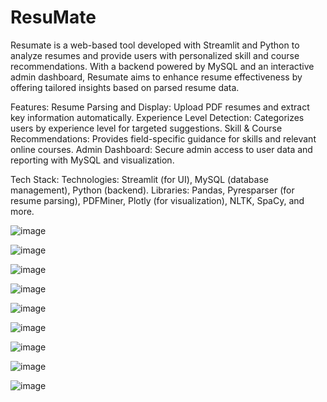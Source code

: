 # ResuMate

Resumate is a web-based tool developed with Streamlit and Python to analyze resumes and provide users with personalized skill and course recommendations. With a backend powered by MySQL and an interactive admin dashboard, Resumate aims to enhance resume effectiveness by offering tailored insights based on parsed resume data.

Features:
Resume Parsing and Display: Upload PDF resumes and extract key information automatically.
Experience Level Detection: Categorizes users by experience level for targeted suggestions.
Skill & Course Recommendations: Provides field-specific guidance for skills and relevant online courses.
Admin Dashboard: Secure admin access to user data and reporting with MySQL and visualization.

Tech Stack:
Technologies: Streamlit (for UI), MySQL (database management), Python (backend).
Libraries: Pandas, Pyresparser (for resume parsing), PDFMiner, Plotly (for visualization), NLTK, SpaCy, and more.

![image](https://github.com/user-attachments/assets/f72b33a8-31c2-42d6-aef4-d63c42c2d256)

![image](https://github.com/user-attachments/assets/6de9ddfd-00d0-4383-8481-b7b418cdbc64)

![image](https://github.com/user-attachments/assets/fc6de590-8e78-473e-8667-304b906d1eae)

![image](https://github.com/user-attachments/assets/c3a405aa-ffd8-4a93-a079-93b3c790c32f)

![image](https://github.com/user-attachments/assets/5bb8d812-6a24-49e7-9836-282450d7d290)

![image](https://github.com/user-attachments/assets/7d1cc7d0-7ddf-474c-a409-e302a2295e1c)

![image](https://github.com/user-attachments/assets/9cb92daa-cc9b-4f82-9ac7-127c610954ec)

![image](https://github.com/user-attachments/assets/ab7a1e5c-57a5-435a-ac68-97af53035816)

![image](https://github.com/user-attachments/assets/c89019cb-4534-4279-9af4-28138e365265)

